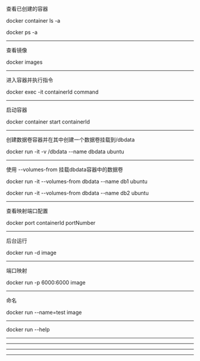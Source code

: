 查看已创建的容器

docker container ls -a

docker ps -a

---

查看镜像

docker images

---

进入容器并执行指令

docker exec -it containerId command

---

启动容器

docker container start containerId

---

创建数据卷容器并在其中创建一个数据卷挂载到/dbdata

docker run -it -v /dbdata --name dbdata ubuntu

---

使用 --volumes-from 挂载dbdata容器中的数据卷


docker run -it --volumes-from dbdata --name db1 ubuntu

docker run -it --volumes-from dbdata --name db2 ubuntu

---

查看映射端口配置

docker port containerId portNumber

---

后台运行 

docker run -d image

---

端口映射

docker run -p 6000:6000 image

---

命名

docker run --name=test image

---

docker run  --help


---
---
---
---


